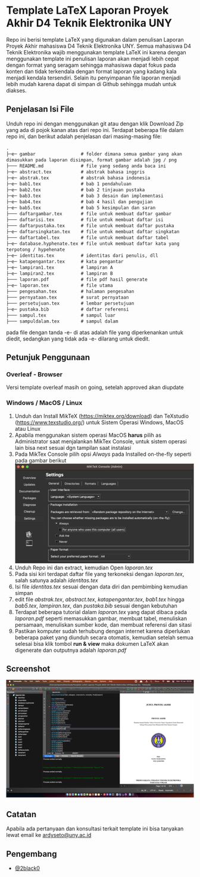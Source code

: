 
# Template LaTeX Laporan Proyek Akhir D4 Teknik Elektronika UNY

Repo ini berisi template LaTeX yang digunakan dalam penulisan Laporan Proyek Akhir mahasiswa D4 Teknik Elektronika UNY. Semua mahasiswa D4 Teknik Elektronika wajib menggunakan template LaTeX ini karena dengan menggunakan template ini penulisan laporan akan menjadi lebih cepat dengan format yang seragam sehingga mahasiswa dapat fokus pada konten dan tidak terkendala dengan format laporan yang kadang kala menjadi kendala tersendiri. Selain itu penyimpanan file laporan menjadi lebih mudah karena dapat di simpan di Github sehingga mudah untuk diakses.

## Penjelasan Isi File

Unduh repo ini dengan menggunakan git atau dengan klik Download Zip yang ada di pojok kanan atas dari repo ini. Terdapat beberapa file dalam repo ini, dan berikut adalah penjelasan dari masing-masing file:

    .
    ├─e─ gambar                 # folder dimana semua gambar yang akan dimasukkan pada laporan disimpan, format gambar adalah jpg / png
    ├─── README.md              # file yang sedang anda baca ini
    ├─e─ abstract.tex           # abstrak bahasa inggris
    ├─e─ abstrak.tex            # abstrak bahasa indonesia
    ├─e─ bab1.tex               # bab 1 pendahuluan
    ├─e─ bab2.tex               # bab 2 tinjauan pustaka
    ├─e─ bab3.tex               # bab 3 desain dan implementasi
    ├─e─ bab4.tex               # bab 4 hasil dan pengujian
    ├─e─ bab5.tex               # bab 5 kesimpulan dan saran
    ├─── daftargambar.tex       # file untuk membuat daftar gambar
    ├─── daftarisi.tex          # file untuk membuat daftar isi
    ├─── daftarpustaka.tex      # file untuk membuat daftar pustaka
    ├─e─ daftarsingkatan.tex    # file untuk membuat daftar singkatan
    ├─── daftartabel.tex        # file untuk membuat daftar tabel
    ├─e─ database.hyphenate.tex # file untuk membuat daftar kata yang terpotong / hypehenate
    ├─e─ identitas.tex          # identitas dari penulis, dll
    ├─e─ katapengantar.tex      # kata pengantar
    ├─e─ lampiran1.tex          # lampiran A
    ├─e─ lampiran2.tex          # lampiran B
    ├─── laporan.pdf            # file pdf hasil generate
    ├─e─ laporan.tex            # file utama
    ├─── pengesahan.tex         # halaman pengesahan
    ├─── pernyataan.tex         # surat pernyataan
    ├─── persetujuan.tex        # lembar persetujuan
    ├─e─ pustaka.bib            # daftar referensi
    ├─── sampul.tex             # sampul luar
    ├─── sampuldalam.tex        # sampul dalam

pada file dengan tanda -e- di atas adalah file yang diperkenankan untuk diedit, sedangkan yang tidak ada -e- dilarang untuk diedit.

## Petunjuk Penggunaan

### Overleaf - Browser
Versi template overleaf masih on going, setelah approved akan diupdate

### Windows / MacOS / Linux
1. Unduh dan Install MikTeX (https://miktex.org/download) dan TeXstudio (https://www.texstudio.org/) untuk Sistem Operasi Windows, MacOS atau Linux
2. Apabila menggunakan sistem operasi MacOS **harus** pilih as Administrator saat menjalankan MikTex Console, untuk sistem operasi lain bisa next sesuai dgn tampilan saat instalasi
3. Pada MikTex Console pilih opsi _Always_ pada Installed on-the-fly seperti pada gambar berikut
![MikTeX Setup](gambar/screenshot-miktex.png "MikTeX Setup")
3. Unduh Repo ini dan extract, kemudian Open _laporan.tex_
4. Pada sisi kiri terdapat daftar file yang terkoneksi dengan _laporan.tex_, salah satunya adalah _identitas.tex_
5. Isi file _identitas.tex_ sesuai dengan data diri dan pembimbing kemudian simpan
6. edit file _abstrak.tex_, _abstract.tex_, _katapengantar.tex_, _bab1.tex_ hingga _bab5.tex_, _lampiran.tex_, dan _pustaka.bib_ sesuai dengan kebutuhan
7. Terdapat beberapa tutorial dalam _laporan.tex_ yang dapat dibaca pada _laporan.pdf_ seperti memasukkan gambar, membuat tabel, menuliskan persamaan, menuliskan sumber kode, dan membuat referensi dan sitasi
7. Pastikan komputer sudah terhubung dengan internet karena diperlukan beberapa paket yang diunduh secara otomatis, kemudian setelah semua selesai bisa klik tombol **run & view** maka dokumen LaTeX akan digenerate dan outputnya adalah _laporan.pdf_

## Screenshot
![TexStudio on MacOS](gambar/screenshot-texstudio.png "TexStudio on MacOS")

## Catatan
Apabila ada pertanyaan dan konsultasi terkait template ini bisa tanyakan lewat email ke ardyseto@uny.ac.id

## Pengembang

- [@2black0](https://www.github.com/2black0)

